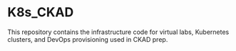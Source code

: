 # K8s_CKAD

This repository contains the infrastructure code for virtual labs, Kubernetes clusters, and DevOps provisioning used in CKAD prep.

